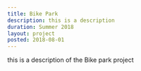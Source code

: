 ```yaml
---
title: Bike Park
description: this is a description
duration: Summer 2018
layout: project
posted: 2018-08-01
---
```


this is a description of the Bike park project